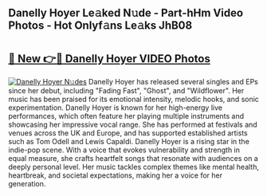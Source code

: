 ## Danelly Hoyer Le𝚊ked N𝚞de - Part-hHm Video Photos - Hot Onlyf𝚊ns Le𝚊ks JhB08

# <h2><a href="http://ac11834.deff.icu/?id=Danelly+Hoyer">🔗 New 👉🔴 Danelly Hoyer VIDEO Photos</a></h2>

[![Danelly Hoyer N𝚞des](https://i.imgur.com/rIISA9y.gif)](http://ac11834.deff.icu/?id=Danelly+Hoyer)
Danelly Hoyer has released several singles and EPs since her debut, including "Fading Fast", "Ghost", and "Wildflower". Her music has been praised for its emotional intensity, melodic hooks, and sonic experimentation. Danelly Hoyer is known for her high-energy live performances, which often feature her playing multiple instruments and showcasing her impressive vocal range. She has performed at festivals and venues across the UK and Europe, and has supported established artists such as Tom Odell and Lewis Capaldi. Danelly Hoyer is a rising star in the indie-pop scene. With a voice that evokes vulnerability and strength in equal measure, she crafts heartfelt songs that resonate with audiences on a deeply personal level. Her music tackles complex themes like mental health, heartbreak, and societal expectations, making her a voice for her generation.
